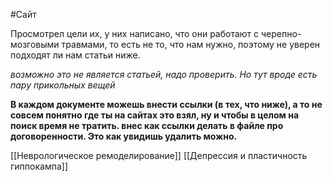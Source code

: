 #Сайт

Просмотрел цели их, у них написано, что они работают с черепно-мозговыми травмами, то есть не то, что нам нужно, поэтому не уверен подходят ли нам статьи ниже.

*возможно это не является статьей, надо проверить. Но тут вроде есть пару прикольных вещей*

**В каждом документе можешь внести ссылки (в тех, что ниже), а то не совсем понятно где ты на сайтах это взял, ну и чтобы в целом на поиск время не тратить. внес как ссылки делать в файле про договоренности. Это как увидишь удалить можно.**

[[Неврологическое ремоделирование]]
[[Депрессия и пластичность гиппокампа]]
